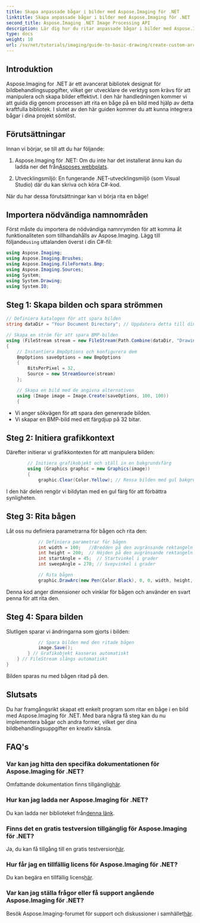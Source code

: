 ```yaml
---
title: Skapa anpassade bågar i bilder med Aspose.Imaging för .NET
linktitle: Skapa anpassade bågar i bilder med Aspose.Imaging för .NET
second_title: Aspose.Imaging .NET Image Processing API
description: Lär dig hur du ritar anpassade bågar i bilder med Aspose.Imaging för .NET. Följ steg-för-steg-instruktioner för att ställa in din bild, initiera grafikkontexten, definiera bågparametrar och spara den slutliga utgången.
type: docs
weight: 10
url: /sv/net/tutorials/imaging/guide-to-basic-drawing/create-custom-arc-in-images/
---
```

## Introduktion

Aspose.Imaging for .NET är ett avancerat bibliotek designat för bildbehandlingsuppgifter, vilket ger utvecklare de verktyg som krävs för att manipulera och skapa bilder effektivt. I den här handledningen kommer vi att guida dig genom processen att rita en båge på en bild med hjälp av detta kraftfulla bibliotek. I slutet av den här guiden kommer du att kunna integrera bågar i dina projekt sömlöst.

## Förutsättningar

Innan vi börjar, se till att du har följande:

1.  Aspose.Imaging för .NET: Om du inte har det installerat ännu kan du ladda ner det från[Asposes webbplats](https://releases.aspose.com/imaging/net/).

2. Utvecklingsmiljö: En fungerande .NET-utvecklingsmiljö (som Visual Studio) där du kan skriva och köra C#-kod.

När du har dessa förutsättningar kan vi börja rita en båge!

## Importera nödvändiga namnområden

Först måste du importera de nödvändiga namnrymden för att komma åt funktionaliteten som tillhandahålls av Aspose.Imaging. Lägg till följande`using` uttalanden överst i din C#-fil:

```csharp
using Aspose.Imaging;
using Aspose.Imaging.Brushes;
using Aspose.Imaging.FileFormats.Bmp;
using Aspose.Imaging.Sources;
using System;
using System.Drawing;
using System.IO;
```

## Steg 1: Skapa bilden och spara strömmen

```csharp
// Definiera katalogen för att spara bilden
string dataDir = "Your Document Directory"; // Uppdatera detta till din önskade sökväg

// Skapa en ström för att spara BMP-bilden
using (FileStream stream = new FileStream(Path.Combine(dataDir, "DrawingArc_out.bmp"), FileMode.Create))
{
    // Instantiera BmpOptions och konfigurera dem
    BmpOptions saveOptions = new BmpOptions
    {
        BitsPerPixel = 32,
        Source = new StreamSource(stream)
    };

    // Skapa en bild med de angivna alternativen
    using (Image image = Image.Create(saveOptions, 100, 100))
    {
```

- Vi anger sökvägen för att spara den genererade bilden.
- Vi skapar en BMP-bild med ett färgdjup på 32 bitar.

## Steg 2: Initiera grafikkontext

Därefter initierar vi grafikkontexten för att manipulera bilden:

```csharp
        // Initiera grafikobjekt och ställ in en bakgrundsfärg
        using (Graphics graphic = new Graphics(image))
        {
            graphic.Clear(Color.Yellow); // Rensa bilden med gul bakgrund
```

I den här delen rengör vi bildytan med en gul färg för att förbättra synligheten.

## Steg 3: Rita bågen

Låt oss nu definiera parametrarna för bågen och rita den:

```csharp
            // Definiera parametrar för bågen
            int width = 100;   //Bredden på den avgränsande rektangeln
            int height = 200;  // Höjden på den avgränsande rektangeln
            int startAngle = 45;  // Startvinkel i grader
            int sweepAngle = 270; // Svepvinkel i grader

            // Rita bågen
            graphic.DrawArc(new Pen(Color.Black), 0, 0, width, height, startAngle, sweepAngle);
```

Denna kod anger dimensioner och vinklar för bågen och använder en svart penna för att rita den.

## Steg 4: Spara bilden

Slutligen sparar vi ändringarna som gjorts i bilden:

```csharp
            // Spara bilden med den ritade bågen
            image.Save();
        } // Grafikobjekt kasseras automatiskt
    } // FileStream slängs automatiskt
}
```

Bilden sparas nu med bågen ritad på den.

## Slutsats

Du har framgångsrikt skapat ett enkelt program som ritar en båge i en bild med Aspose.Imaging för .NET. Med bara några få steg kan du nu implementera bågar och andra former, vilket ger dina bildbehandlingsuppgifter en kreativ känsla.

## FAQ's

### Var kan jag hitta den specifika dokumentationen för Aspose.Imaging för .NET?

 Omfattande dokumentation finns tillgänglig[här](https://reference.aspose.com/imaging/net/).

### Hur kan jag ladda ner Aspose.Imaging för .NET?

 Du kan ladda ner biblioteket från[denna länk](https://releases.aspose.com/imaging/net/).

### Finns det en gratis testversion tillgänglig för Aspose.Imaging för .NET?

 Ja, du kan få tillgång till en gratis testversion[här](https://releases.aspose.com/).

### Hur får jag en tillfällig licens för Aspose.Imaging för .NET?

 Du kan begära en tillfällig licens[här](https://purchase.conholdate.com/temporary-license/).

### Var kan jag ställa frågor eller få support angående Aspose.Imaging för .NET?

 Besök Aspose.Imaging-forumet för support och diskussioner i samhället[här](https://forum.aspose.com/).
